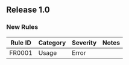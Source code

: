 ## Release 1.0

### New Rules

| Rule ID | Category | Severity | Notes |
|---------|----------|----------|-------|
| FR0001  | Usage    | Error    |       |